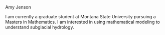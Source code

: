 Amy Jenson

I am currently a graduate student at Montana State University pursuing a Masters in Mathematics. I am interested in using mathematical modeling to understand subglacial hydrology. 
